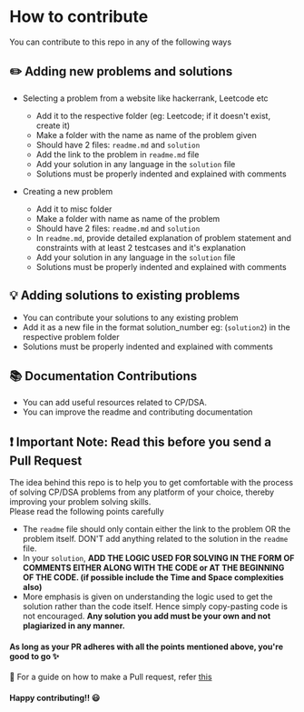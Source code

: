 
# How to contribute
You can contribute to this repo in any of the following ways
## :pencil2: Adding new problems and solutions

* Selecting a problem from a website like hackerrank, Leetcode etc
  * Add it to the respective folder (eg: Leetcode; if it doesn't exist, create it)
  * Make a folder with the name as name of the problem given
  * Should have 2 files: `readme.md` and `solution`
  * Add the link to the problem in `readme.md` file
  * Add your solution in any language in the `solution` file
  * Solutions must be properly indented and explained with comments

* Creating a new problem
  * Add it to misc folder 
  * Make a folder with name as name of the problem
  * Should have 2 files: `readme.md` and `solution`
  * In `readme.md`, provide detailed explanation of problem statement and constraints with at least 2 testcases and it's explanation
  * Add your solution in any language in the `solution` file
  * Solutions must be properly indented and explained with comments

## :bulb: Adding solutions to existing problems
* You can contribute your solutions to any existing problem
* Add it as a new file in the format solution_number eg: (`solution2`) in the respective problem folder
* Solutions must be properly indented and explained with comments

## :books: Documentation Contributions
* You can add useful resources related to CP/DSA. 
* You can improve the readme and contributing documentation

## :exclamation: Important Note: Read this before you send  a Pull Request

The idea behind this repo is to help you to get comfortable with the process of solving CP/DSA problems from any platform of your choice, thereby improving your problem solving skills.  
Please read the following points carefully 
* The `readme` file should only contain either the link to the problem OR the problem itself. DON'T add anything related to the solution in the `readme` file.
* In your `solution`, **ADD THE LOGIC USED FOR SOLVING IN THE FORM OF COMMENTS EITHER ALONG WITH THE CODE or AT THE BEGINNING OF THE CODE. (if possible include the Time and Space complexities also)**
* More emphasis is given on understanding the logic used to get the solution rather than the code itself. Hence simply copy-pasting code is not encouraged. 
**Any solution you add must be your own and not plagiarized in any manner.** 

#### As long as your PR adheres with all the points mentioned above, you're good to go :sparkles:

:pencil: For a guide on how to make a Pull request, refer [this](https://github.com/TLE-MEC/Hack-CP-DSA/blob/main/MAKING_A_PR.md)

#### Happy contributing!! :smiley:
